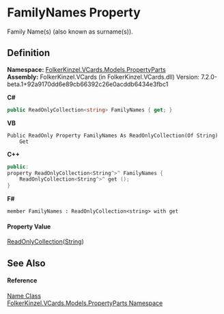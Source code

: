# FamilyNames Property


Family Name(s) (also known as surname(s)).



## Definition
**Namespace:** <a href="dbd283d2-4531-056c-7d94-281acad42316.md">FolkerKinzel.VCards.Models.PropertyParts</a>  
**Assembly:** FolkerKinzel.VCards (in FolkerKinzel.VCards.dll) Version: 7.2.0-beta.1+92a9170dd6e89cb66392c26e0acddb6434e3fbc1

**C#**
``` C#
public ReadOnlyCollection<string> FamilyNames { get; }
```
**VB**
``` VB
Public ReadOnly Property FamilyNames As ReadOnlyCollection(Of String)
	Get
```
**C++**
``` C++
public:
property ReadOnlyCollection<String^>^ FamilyNames {
	ReadOnlyCollection<String^>^ get ();
}
```
**F#**
``` F#
member FamilyNames : ReadOnlyCollection<string> with get
```



#### Property Value
<a href="https://learn.microsoft.com/dotnet/api/system.collections.objectmodel.readonlycollection-1" target="_blank" rel="noopener noreferrer">ReadOnlyCollection</a>(<a href="https://learn.microsoft.com/dotnet/api/system.string" target="_blank" rel="noopener noreferrer">String</a>)

## See Also


#### Reference
<a href="b5f76d71-722a-5b83-d333-167551f7f57c.md">Name Class</a>  
<a href="dbd283d2-4531-056c-7d94-281acad42316.md">FolkerKinzel.VCards.Models.PropertyParts Namespace</a>  

